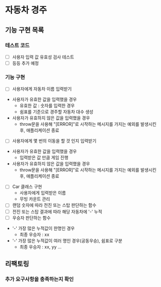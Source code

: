 # 자동차 경주
## 기능 구현 목록
### 테스트 코드
- [ ] 사용자 입력 값 유효성 검사 테스트
- [ ] 등등 추가 예정
### 기능 구현
- [ ] 사용자에게 자동차 이름 입력받기
- 사용자가 유효한 값을 입력했을 경우
  - 유효한 값 : 숫자를 입력한 경우 
  - 쉼표를 기준으로 경주할 자동차 대수 생성
- 사용자가 유효하지 않은 값을 입력했을 경우
  - throw문을 사용해 "[ERROR]"로 시작하는 메시지를 가지는 예외를 발생시킨 후, 애플리케이션 종료  
- [ ] 사용자에게 몇 번의 이동을 할 것 인지 입력받기
- 사용자가 유효한 값을 입력했을 경우 
  - 입력받은 값 만큼 게임 진행
- 사용자가 유효하지 않은 값을 입력했을 경우
  - throw문을 사용해 "[ERROR]"로 시작하는 메시지를 가지는 예외를 발생시킨 후, 애플리케이션 종료
- [ ] Car 클래스 구현
  - 사용자에게 입력받은 이름
  - 무빙 카운트 관리
- [ ] 랜덤 숫자에 따라 전진 또는 스탑 판단하는 함수
- [ ] 전진 또는 스탑 결과에 따라 해당 자동차에 '-' 누적
- [ ] 우승자 판단하는 함수
- '-' 가장 많은 누적값이 한명인 경우
  - 최종 우승자 : xx
- '-' 가장 많은 누적값이 여러 명인 경우(공동우승), 쉼표로 구분
  - 최종 우승자 : xx, yy ...        
## 리팩토링
### 추가 요구사항을 충족하는지 확인
